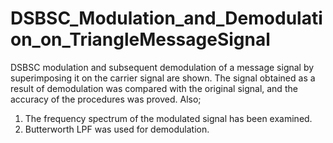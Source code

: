# DSBSC_Modulation_and_Demodulation_on_TriangleMessageSignal
DSBSC modulation and subsequent demodulation of a message signal by superimposing it on the carrier signal are shown.
The signal obtained as a result of demodulation was compared with the original signal, and the accuracy of the procedures was proved.
Also;
1. The frequency spectrum of the modulated signal has been examined.
2. Butterworth LPF was used for demodulation.
